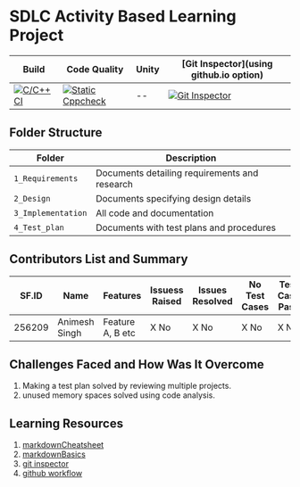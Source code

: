 # SDLC Activity Based Learning Project



Build | Code Quality | Unity | [Git Inspector](using github.io option)
------|----------|-------|--------------
[![C/C++ CI](https://github.com/256209/LNT_Mini_Project/actions/workflows/c-cpp.yml/badge.svg)](https://github.com/256209/LNT_Mini_Project/actions/workflows/c-cpp.yml) | [![Static Cppcheck](https://github.com/256209/LNT_Mini_Project/actions/workflows/cppcheck.yml/badge.svg)](https://github.com/256209/LNT_Mini_Project/actions/workflows/cppcheck.yml)|--|[![Git Inspector](https://github.com/256209/LNT_Mini_Project/actions/workflows/gitinspector.yml/badge.svg)](https://github.com/256209/LNT_Mini_Project/actions/workflows/gitinspector.yml)


## Folder Structure
Folder             | Description
-------------------| -----------------------------------------
`1_Requirements`   | Documents detailing requirements and research
`2_Design`         | Documents specifying design details
`3_Implementation` | All code and documentation
`4_Test_plan`      | Documents with test plans and procedures

## Contributors List and Summary

SF.ID |  Name   |    Features    | Issuess Raised |Issues Resolved|No Test Cases|Test Case Pass
-------|---------|----------------|----------------|---------------|-------------|--------------
256209 | Animesh Singh | Feature A, B etc    | X No     | X No   |X No   |X No     
 

## Challenges Faced and How Was It Overcome

1. Making a test plan solved by reviewing multiple projects.
2. unused memory spaces solved using code analysis.


## Learning Resources
1. [markdownCheatsheet](https://github.com/adam-p/markdown-here/wiki/Markdown-Cheatsheet)
2. [markdownBasics](https://guides.github.com/features/mastering-markdown/)
3. [git inspector](https://github.com/ejwa/gitinspector.git)
4. [github workflow](https://docs.github.com/en/actions/learn-github-action)

